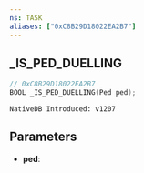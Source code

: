 ```yaml
---
ns: TASK
aliases: ["0xC8B29D18022EA2B7"]
---
```

## _IS_PED_DUELLING

```c
// 0xC8B29D18022EA2B7
BOOL _IS_PED_DUELLING(Ped ped);
```

```
NativeDB Introduced: v1207
```

## Parameters
* **ped**:
